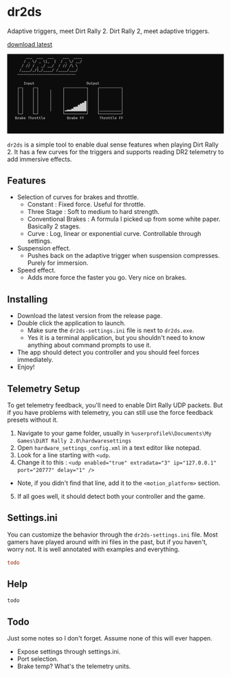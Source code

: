 # dr2ds
Adaptive triggers, meet Dirt Rally 2. Dirt Rally 2, meet adaptive triggers.

[download latest](https://github.com/firelight322/dr2ds/releases/latest)

![dr2ds screenshot](https://github.com/firelight322/dr2ds/blob/main/dr2ds-screenshot.jpg)

`dr2ds` is a simple tool to enable dual sense features when playing Dirt Rally 2. It has a few curves for the triggers and supports reading DR2 telemetry to add immersive effects.

## Features
- Selection of curves for brakes and throttle.
	- Constant : Fixed force. Useful for throttle.
	- Three Stage : Soft to medium to hard strength.
	- Conventional Brakes : A formula I picked up from some white paper. Basically 2 stages.
	- Curve : Log, linear or exponential curve. Controllable through settings.
- Suspension effect.
	- Pushes back on the adaptive trigger when suspension compresses. Purely for immersion.
- Speed effect.
	- Adds more force the faster you go. Very nice on brakes.

## Installing
- Download the latest version from the release page.
- Double click the application to launch.
  - Make sure the `dr2ds-settings.ini` file is next to `dr2ds.exe`.
  - Yes it is a terminal application, but you shouldn't need to know anything about command prompts to use it.
- The app should detect you controller and you should feel forces immediately.
- Enjoy!

## Telemetry Setup
To get telemetry feedback, you'll need to enable Dirt Rally UDP packets. But if you have problems with telemetry, you can still use the force feedback presets without it.

1. Navigate to your game folder, usually in `%userprofile%\Documents\My Games\DiRT Rally 2.0\hardwaresettings`
2. Open `hardware_settings_config.xml` in a text editor like notepad.
3. Look for a line starting with `<udp`.
4. Change it to this : `<udp enabled="true" extradata="3" ip="127.0.0.1" port="20777" delay="1" />`
  - Note, if you didn't find that line, add it to the `<motion_platform>` section.
5. If all goes well, it should detect both your controller and the game.

## Settings.ini
You can customize the behavior through the `dr2ds-settings.ini` file. Most gamers have played around with ini files in the past, but if you haven't, worry not. It is well annotated with examples and everything.
```ini
todo
```

## Help
```
todo
```

## Todo
Just some notes so I don't forget. Assume none of this will ever happen.
- Expose settings through settings.ini.
- Port selection.
- Brake temp? What's the telemetry units.
